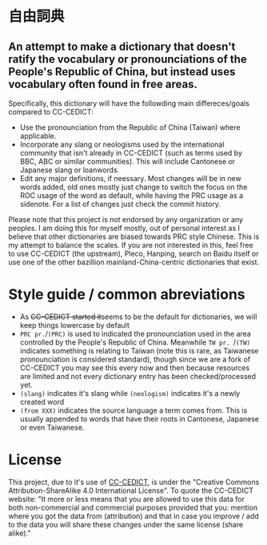 # 自由詞典

## An attempt to make a dictionary that doesn't ratify the vocabulary or pronounciations of the People's Republic of China, but instead uses vocabulary often found in free areas.

Specifically, this dictionary will have the followding main differeces/goals compared to CC-CEDICT:

- Use the pronounciation from the Republic of China (Taiwan) where applicable.
- Incorporate any slang or neologisms used by the international community that isn't already in CC-CEDICT (such as terms used by BBC, ABC or similar communities). This will include Cantonese or Japanese slang or loanwords.
- Edit any major definitions, if neessary. Most changes will be in new words added, old ones mostly just change to switch the focus on the ROC usage of the word as default, while having the PRC usage as a sidenote. For a list of changes just check the commit history. 

Please note that this project is not endorsed by any organization or any peoples. I am doing this for myself mostly, out of personal interest as I believe that other dictionaries are biased towards PRC style Chinese. This is my attempt to balance the scales. 
If you are not interested in this, feel free to use CC-CEDICT (the upstream), Pleco, Hanping, search on Baidu itself or use one of the other bazillion mainland-China-centric dictionaries that exist.

# Style guide / common abreviations
 - As ~~CC-CEDICT started it~~seems to be the default for dictionaries, we will keep things lowercase by default
 - `PRC pr.`/`(PRC)` is used to indicated the pronounciation used in the area controlled by the People's Republic of China. Meanwhile `TW pr. `/`(TW)` indicates something is relating to Taiwan (note this is rare, as Taiwanese pronounciation is considered standard), though since we are a fork of CC-CEDICT you may see this every now and then because resources are limited and not every dictionary entry has been checked/processed yet.
 - `(slang)` indicates it's slang while `(neologism)` indicates it's a newly created word
 - `(from XXX)` indicates the source language a term comes from. This is usually appended to words that have their roots in Cantonese, Japanese or even Taiwanese.

# License

This project, due to it's use of [CC-CEDICT](https://www.mdbg.net/chinese/dictionary?page=cc-cedict), is under the "Creative Commons Attribution-ShareAlike 4.0 International License". To quote the CC-CEDICT website: "It more or less means that you are allowed to use this data for both non-commercial and commercial purposes provided that you: mention where you got the data from (attribution) and that in case you improve / add to the data you will share these changes under the same license (share alike)."
